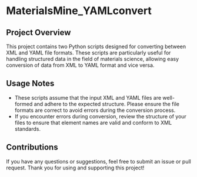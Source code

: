 # MaterialsMine_YAMLconvert

## Project Overview
This project contains two Python scripts designed for converting between XML and YAML file formats. These scripts are particularly useful for handling structured data in the field of materials science, allowing easy conversion of data from XML to YAML format and vice versa.

## Usage Notes
- These scripts assume that the input XML and YAML files are well-formed and adhere to the expected structure. Please ensure the file formats are correct to avoid errors during the conversion process.
- If you encounter errors during conversion, review the structure of your files to ensure that element names are valid and conform to XML standards.

## Contributions
If you have any questions or suggestions, feel free to submit an issue or pull request. Thank you for using and supporting this project!




